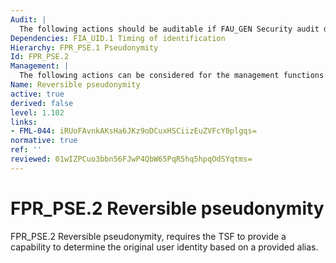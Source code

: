 ```yaml
---
Audit: |
  The following actions should be auditable if FAU_GEN Security audit data generation is included in the PP, PP-Module, functional package or ST: a) minimal: The subject/user that requested resolution of the user identity should be audited.
Dependencies: FIA_UID.1 Timing of identification
Hierarchy: FPR_PSE.1 Pseudonymity
Id: FPR_PSE.2
Management: |
  The following actions can be considered for the management functions in FMT: a) there are no management activities foreseen.
Name: Reversible pseudonymity
active: true
derived: false
level: 1.102
links:
- FML-044: iRUoFAvnkAKsHa6JKz9oDCuxHSCiizEuZVFcY0plgqs=
normative: true
ref: ''
reviewed: 01wIZPCuo3bbn56FJwP4QbW65PqR5hq5hpqOdSYqtms=
---
```


# FPR_PSE.2 Reversible pseudonymity

FPR_PSE.2 Reversible pseudonymity, requires the TSF to provide a capability to determine the original user identity based on a provided alias.